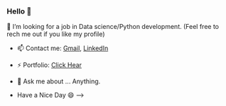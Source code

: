 ### Hello 👋

🤔 I’m looking for a job in Data science/Python development. (Feel free to rech me out if you like my profile)


- 📫 Contact me: [Gmail](nikhilg.1093@gmail.com), [LinkedIn](https://www.linkedin.com/in/nikhil-g-207652165/)

- ⚡ Portfolio: [Click Hear](https://portfolio--nikhil.herokuapp.com/)

- 💬 Ask me about ... Anything.


- Have a Nice Day 😄 
-->
